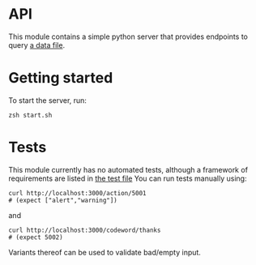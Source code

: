 # API
This module contains a simple python server that provides endpoints to query [a data file](actions.json).

# Getting started
To start the server, run:

```
zsh start.sh
```

# Tests
This module currently has no automated tests, although a framework of requirements are listed in [the test file](test.sh)
You can run tests manually using:

```
curl http://localhost:3000/action/5001
# (expect ["alert","warning"])
```

and

```
curl http://localhost:3000/codeword/thanks
# (expect 5002)
```

Variants thereof can be used to validate bad/empty input.
